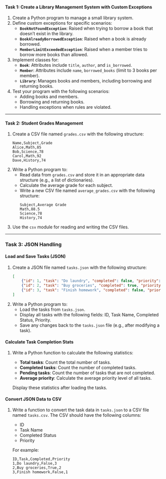 #### Task 1: Create a Library Management System with Custom Exceptions
1. Create a Python program to manage a small library system. 
2. Define custom exceptions for specific scenarios:
   - **`BookNotFoundException`**: Raised when trying to borrow a book that doesn’t exist in the library.
   - **`BookAlreadyBorrowedException`**: Raised when a book is already borrowed.
   - **`MemberLimitExceededException`**: Raised when a member tries to borrow more books than allowed.
3. Implement classes for:
   - **`Book`**: Attributes include `title`, `author`, and `is_borrowed`.
   - **`Member`**: Attributes include `name`, `borrowed_books` (limit to 3 books per member).
   - **`Library`**: Manages books and members, including borrowing and returning books.
4. Test your program with the following scenarios:
   - Adding books and members.
   - Borrowing and returning books.
   - Handling exceptions when rules are violated.

---

#### Task 2: Student Grades Management
1. Create a CSV file named `grades.csv` with the following structure:
   ```csv
   Name,Subject,Grade
   Alice,Math,85
   Bob,Science,78
   Carol,Math,92
   Dave,History,74
   ```
2. Write a Python program to:
   - Read data from `grades.csv` and store it in an appropriate data structure (e.g., a list of dictionaries).
   - Calculate the average grade for each subject.
   - Write a new CSV file named `average_grades.csv` with the following structure:
     ```csv
     Subject,Average Grade
     Math,88.5
     Science,78
     History,74
     ```
3. Use the `csv` module for reading and writing the CSV files.

---

### **Task 3: JSON Handling**

#### **Load and Save Tasks (JSON)**
1. Create a JSON file named `tasks.json` with the following structure:
   ```json
   [
       {"id": 1, "task": "Do laundry", "completed": false, "priority": 3},
       {"id": 2, "task": "Buy groceries", "completed": true, "priority": 2},
       {"id": 3, "task": "Finish homework", "completed": false, "priority": 1}
   ]
   ```
2. Write a Python program to:
   - Load the tasks from `tasks.json`.
   - Display all tasks with the following fields: ID, Task Name, Completed Status, Priority.
   - Save any changes back to the `tasks.json` file (e.g., after modifying a task).

#### **Calculate Task Completion Stats**
1. Write a Python function to calculate the following statistics:
   - **Total tasks**: Count the total number of tasks.
   - **Completed tasks**: Count the number of completed tasks.
   - **Pending tasks**: Count the number of tasks that are not completed.
   - **Average priority**: Calculate the average priority level of all tasks.
   
   Display these statistics after loading the tasks.

#### **Convert JSON Data to CSV**
1. Write a function to convert the task data in `tasks.json` to a CSV file named `tasks.csv`. The CSV should have the following columns:
   - ID
   - Task Name
   - Completed Status
   - Priority

   For example:
   ```csv
   ID,Task,Completed,Priority
   1,Do laundry,False,3
   2,Buy groceries,True,2
   3,Finish homework,False,1
   ```
